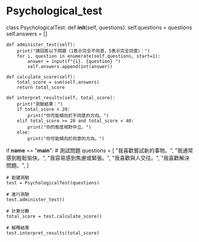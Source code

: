 # Psychological_test
class PsychologicalTest:
    def __init__(self, questions):
        self.questions = questions
        self.answers = []

    def administer_test(self):
        print("請回答以下問題（1表示完全不同意，5表示完全同意）：")
        for i, question in enumerate(self.questions, start=1):
            answer = input(f"{i}. {question} ")
            self.answers.append(int(answer))

    def calculate_score(self):
        total_score = sum(self.answers)
        return total_score

    def interpret_results(self, total_score):
        print("測驗結果：")
        if total_score < 20:
            print("你可能傾向於不同意的方向。")
        elif total_score >= 20 and total_score < 40:
            print("你的態度相對中立。")
        else:
            print("你可能傾向於同意的方向。")

if __name__ == "__main__":
    # 測試問題
    questions = [
        "我喜歡嘗試新的事物。",
        "我通常感到輕鬆愉快。",
        "我容易感到焦慮或緊張。",
        "我喜歡與人交往。",
        "我喜歡解決問題。",
    ]

    # 創建測驗
    test = PsychologicalTest(questions)

    # 進行測驗
    test.administer_test()

    # 計算分數
    total_score = test.calculate_score()

    # 解釋結果
    test.interpret_results(total_score)
